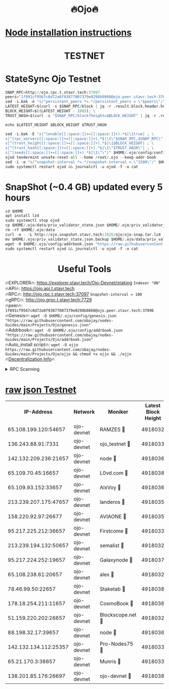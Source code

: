 <h1 align="center"> 🔥Ojo🔥</h1>

[Node installation instructions](https://github.com/obajay/nodes-Guides/tree/main/Projects/Ojo)
=

<h1 align="center"> TESTNET</h1>

# StateSync Ojo Testnet
```python
SNAP_RPC=http://ojo.rpc.t.stavr.tech:37097
peers="1f091cf9567c0d72a0f93877007379e0298b8860@ojo.peer.stavr.tech:37096"
sed -i.bak -e "s/^persistent_peers *=.*/persistent_peers = \"$peers\"/" $HOME/.ojo/config/config.toml
LATEST_HEIGHT=$(curl -s $SNAP_RPC/block | jq -r .result.block.header.height); \
BLOCK_HEIGHT=$((LATEST_HEIGHT - 100)); \
TRUST_HASH=$(curl -s "$SNAP_RPC/block?height=$BLOCK_HEIGHT" | jq -r .result.block_id.hash)

echo $LATEST_HEIGHT $BLOCK_HEIGHT $TRUST_HASH

sed -i.bak -E "s|^(enable[[:space:]]+=[[:space:]]+).*$|\1true| ; \
s|^(rpc_servers[[:space:]]+=[[:space:]]+).*$|\1\"$SNAP_RPC,$SNAP_RPC\"| ; \
s|^(trust_height[[:space:]]+=[[:space:]]+).*$|\1$BLOCK_HEIGHT| ; \
s|^(trust_hash[[:space:]]+=[[:space:]]+).*$|\1\"$TRUST_HASH\"| ; \
s|^(seeds[[:space:]]+=[[:space:]]+).*$|\1\"\"|" $HOME/.ojo/config/config.toml
ojod tendermint unsafe-reset-all --home /root/.ojo --keep-addr-book
sed -i -e "s/^snapshot-interval *=.*/snapshot-interval = \"1500\"/" $HOME/.ojo/config/app.toml
sudo systemctl restart ojod && journalctl -u ojod -f -o cat
```
# SnapShot (~0.4 GB) updated every 5 hours
```python
cd $HOME
apt install lz4
sudo systemctl stop ojod
cp $HOME/.ojo/data/priv_validator_state.json $HOME/.ojo/priv_validator_state.json.backup
rm -rf $HOME/.ojo/data
curl -o - -L http://ojo.snapshot.stavr.tech:1026/ojo/ojo-snap.tar.lz4 | lz4 -c -d - | tar -x -C $HOME/.ojo --strip-components 2
mv $HOME/.ojo/priv_validator_state.json.backup $HOME/.ojo/data/priv_validator_state.json
wget -O $HOME/.ojo/config/addrbook.json "https://raw.githubusercontent.com/obajay/nodes-Guides/main/Projects/Ojo/addrbook.json"
sudo systemctl restart ojod && journalctl -u ojod -f -o cat
```
 <h1 align="center"> Useful Tools</h1>

🔥EXPLORER🔥:        https://explorer.stavr.tech/Ojo-Devnet/staking        `Indexer "ON"` \
🔥API🔥:                     https://ojo.api.t.stavr.tech \
🔥RPC🔥:                    http://ojo.rpc.t.stavr.tech:37097              `Snapshot-interval = 100` \
🔥gRPC🔥:                  http://ojo.grpc.t.stavr.tech:7729 \
🔥peer🔥:                   `1f091cf9567c0d72a0f93877007379e0298b8860@ojo.peer.stavr.tech:37096` \
🔥Genesis🔥:    ```wget -O $HOME/.ojo/config/genesis.json "https://raw.githubusercontent.com/obajay/nodes-Guides/main/Projects/Ojo/genesis.json"``` \
🔥Addrbook🔥:    ```wget -O $HOME/.ojo/config/addrbook.json "https://raw.githubusercontent.com/obajay/nodes-Guides/main/Projects/Ojo/addrbook.json"``` \
🔥Auto_install script🔥: ```wget -O ojjo https://raw.githubusercontent.com/obajay/nodes-Guides/main/Projects/Ojo/ojjo && chmod +x ojjo && ./ojjo``` \
🔥[Decentralization Info](https://github.com/obajay/StateSync-snapshots/tree/main/Projects/Ojo/Decentralization)🔥



<details>
<summary>RPC Scanning</summary>

<h2 align="center"> We scan nodes in real time every 4 hours. And we provide the final result of RPC endpoints.
We cannot influence the operation of these nodes in any way. </h2>


```python
If Voting Power is higher than 0 --> then the Node is a validator of the network and may be subject to attack and be a potential threat to the chain.
```
```python
We marked such validators with a red symbol
```

</details>

[raw json Testnet](https://rpc-check.ojot.stavr.tech/ojot/rpc-ojot-result.json)
=


<table><tr><th>IP-Address</th><th>Network</th><th>Moniker</th><th>Latest Block Height</th><th>Earliest Block Height</th><th>Catching Up</th><th>Tx Index</th><th>Voting Power</th><th>Scan Time</th></tr><tr><td>65.108.199.120:54657</td><td>ojo-devnet</td><td>RAMZES 🔴</td><td>4918032</td><td>306156</td><td>False</td><td>on</td><td>15420</td><td>2024-01-11T19:08:17.723215341UTC</td></tr><tr><td>136.243.88.91:7331</td><td>ojo-devnet</td><td>ojo_testnet 🔴</td><td>4918033</td><td>308845</td><td>False</td><td>on</td><td>1000</td><td>2024-01-11T19:08:24.021351032UTC</td></tr><tr><td>142.132.209.236:21657</td><td>ojo-devnet</td><td>node 🔴</td><td>4918036</td><td>350001</td><td>False</td><td>on</td><td>1999</td><td>2024-01-11T19:08:39.487562175UTC</td></tr><tr><td>65.109.70.45:16657</td><td>ojo-devnet</td><td>L0vd.com 🔴</td><td>4918038</td><td>695918</td><td>False</td><td>off</td><td>998</td><td>2024-01-11T19:08:51.730100983UTC</td></tr><tr><td>65.109.93.152:33657</td><td>ojo-devnet</td><td>AlxVoy 🔴</td><td>4918036</td><td>2319801</td><td>False</td><td>on</td><td>4536782</td><td>2024-01-11T19:08:39.238563816UTC</td></tr><tr><td>213.239.207.175:47657</td><td>ojo-devnet</td><td>landeros 🔴</td><td>4918035</td><td>2714001</td><td>False</td><td>off</td><td>11083</td><td>2024-01-11T19:08:34.810852985UTC</td></tr><tr><td>158.220.92.97:26677</td><td>ojo-devnet</td><td>AVIAONE 🔴</td><td>4918035</td><td>2754001</td><td>False</td><td>on</td><td>19926</td><td>2024-01-11T19:08:34.594382408UTC</td></tr><tr><td>95.217.225.212:36657</td><td>ojo-devnet</td><td>Firstcome 🔴</td><td>4918033</td><td>2985946</td><td>False</td><td>on</td><td>13566</td><td>2024-01-11T19:08:23.786058982UTC</td></tr><tr><td>213.239.194.132:50657</td><td>ojo-devnet</td><td>semalist 🔴</td><td>4918032</td><td>3223522</td><td>False</td><td>on</td><td>21037</td><td>2024-01-11T19:08:18.048857997UTC</td></tr><tr><td>95.217.224.252:19657</td><td>ojo-devnet</td><td>Galaxynode 🔴</td><td>4918037</td><td>3685492</td><td>False</td><td>on</td><td>11888</td><td>2024-01-11T19:08:46.798345119UTC</td></tr><tr><td>65.108.238.61:20657</td><td>ojo-devnet</td><td>alex 🔴</td><td>4918032</td><td>4158001</td><td>False</td><td>on</td><td>11359</td><td>2024-01-11T19:08:17.292499569UTC</td></tr><tr><td>78.46.99.50:22657</td><td>ojo-devnet</td><td>Staketab 🔴</td><td>4918038</td><td>4254801</td><td>False</td><td>on</td><td>1276</td><td>2024-01-11T19:08:52.054759567UTC</td></tr><tr><td>178.18.254.211:11657</td><td>ojo-devnet</td><td>CosmoBook 🔴</td><td>4918036</td><td>4392001</td><td>False</td><td>off</td><td>1057</td><td>2024-01-11T19:08:41.841784623UTC</td></tr><tr><td>51.159.220.202:26657</td><td>ojo-devnet</td><td>Blockscope.net 🔴</td><td>4918032</td><td>4425001</td><td>False</td><td>on</td><td>1684</td><td>2024-01-11T19:08:16.868262478UTC</td></tr><tr><td>88.198.32.17:39657</td><td>ojo-devnet</td><td>node 🔴</td><td>4918036</td><td>4710001</td><td>False</td><td>on</td><td>84752</td><td>2024-01-11T19:08:42.059191295UTC</td></tr><tr><td>142.132.134.112:25357</td><td>ojo-devnet</td><td>Pro-Nodes75 🔴</td><td>4918033</td><td>4818033</td><td>False</td><td>on</td><td>24651</td><td>2024-01-11T19:08:21.108110789UTC</td></tr><tr><td>65.21.170.3:38657</td><td>ojo-devnet</td><td>Munris 🔴</td><td>4918033</td><td>4818033</td><td>False</td><td>off</td><td>20123</td><td>2024-01-11T19:08:23.455204328UTC</td></tr><tr><td>138.201.85.176:26697</td><td>ojo-devnet</td><td>ojo-devnet 🔴</td><td>4918038</td><td>4818038</td><td>False</td><td>on</td><td>1000024000</td><td>2024-01-11T19:08:51.303575170UTC</td></tr></table>
